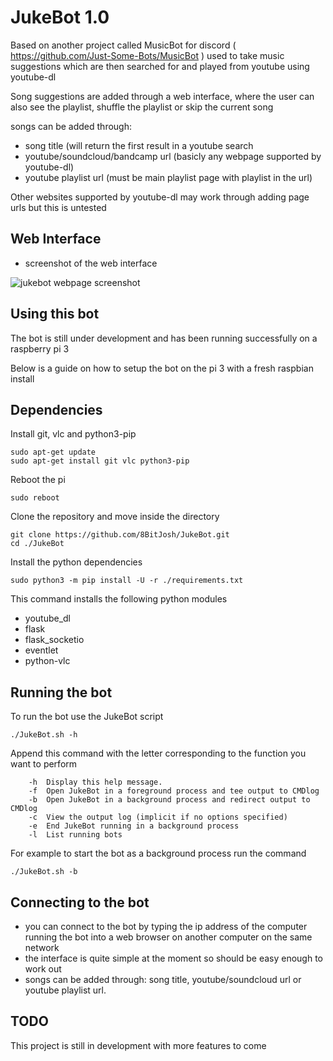 # JukeBot 1.0

Based on another project called MusicBot for discord ( https://github.com/Just-Some-Bots/MusicBot )
used to take music suggestions which are then searched for and played from youtube using youtube-dl

Song suggestions are added through a web interface, 
where the user can also see the playlist, shuffle the playlist or skip the current song

songs can be added through: 
- song title (will return the first result in a youtube search 
- youtube/soundcloud/bandcamp url  (basicly any webpage supported by youtube-dl) 
- youtube playlist url (must be main playlist page with playlist in the url)

Other websites supported by youtube-dl may work through adding page urls but this is untested

## Web Interface
- screenshot of the web interface

![jukebot webpage screenshot](https://s27.postimg.org/wiv44hetv/Juke_Bot.png)

## Using this bot

The bot is still under development and has been running successfully on a raspberry pi 3

Below is a guide on how to setup the bot on the pi 3 with a fresh raspbian install

## Dependencies

Install git, vlc and python3-pip
``` 
sudo apt-get update
sudo apt-get install git vlc python3-pip
```

Reboot the pi
```
sudo reboot
```

Clone the repository and move inside the directory
```
git clone https://github.com/8BitJosh/JukeBot.git
cd ./JukeBot
```

Install the python dependencies 
```
sudo python3 -m pip install -U -r ./requirements.txt
```
This command installs the following python modules

- youtube_dl
- flask
- flask_socketio
- eventlet
- python-vlc

## Running the bot

To run the bot use the JukeBot script
```
./JukeBot.sh -h
```
Append this command with the letter corresponding to the function you want to perform
```
	-h  Display this help message.
	-f  Open JukeBot in a foreground process and tee output to CMDlog
	-b  Open JukeBot in a background process and redirect output to CMDlog
	-c  View the output log (implicit if no options specified)
	-e  End JukeBot running in a background process
	-l  List running bots
```
For example to start the bot as a background process run the command
```
./JukeBot.sh -b
```

## Connecting to the bot
- you can connect to the bot by typing the ip address of the computer running the bot into a web browser on another computer on the same network
- the interface is quite simple at the moment so should be easy enough to work out
- songs can be added through: song title, youtube/soundcloud url or youtube playlist url.

## TODO

This project is still in development with more features to come
